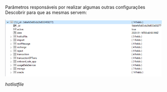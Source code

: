 Parâmetros responsáveis por realizar algumas outras configurações
Descobrir para que as mesmas servem:

![image.png](/.attachments/image-d5a24010-3326-4353-98b9-9b8b34a36932.png)


_hotlistfile_

